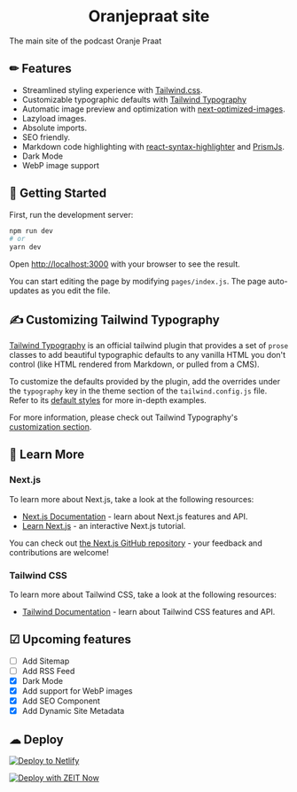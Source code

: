 <h1 align="center">
  Oranjepraat site
</h1>

The main site of the podcast Oranje Praat

## ✏ Features

-   Streamlined styling experience with [Tailwind.css](https://tailwindcss.com/).
-   Customizable typographic defaults with [Tailwind Typography](https://github.com/tailwindlabs/tailwindcss-typography)
-   Automatic image preview and optimization with [next-optimized-images](https://github.com/cyrilwanner/next-optimized-images).
-   Lazyload images.
-   Absolute imports.
-   SEO friendly.
-   Markdown code highlighting with [react-syntax-highlighter](https://www.npmjs.com/package/react-syntax-highlighter) and [PrismJs](https://prismjs.com/).
-   Dark Mode
-   WebP image support

## 🚀 Getting Started

First, run the development server:

```bash
npm run dev
# or
yarn dev
```

Open [http://localhost:3000](http://localhost:3000) with your browser to see the result.

You can start editing the page by modifying `pages/index.js`. The page auto-updates as you edit the file.

## ✍ Customizing Tailwind Typography

[Tailwind Typography](https://github.com/tailwindlabs/tailwindcss-typography) is an official tailwind plugin that provides a set of `prose` classes to add beautiful typographic defaults to any vanilla HTML you don't control (like HTML rendered from Markdown, or pulled from a CMS).

To customize the defaults provided by the plugin, add the overrides under the `typography` key in the theme section of the `tailwind.config.js` file. Refer to its [default styles](https://github.com/tailwindlabs/tailwindcss-typography/blob/master/src/styles.js) for more in-depth examples.

For more information, please check out Tailwind Typography's [customization section](https://github.com/tailwindlabs/tailwindcss-typography#customization).

## 📖 Learn More

### Next.js

To learn more about Next.js, take a look at the following resources:

-   [Next.js Documentation](https://nextjs.org/docs) - learn about Next.js features and API.
-   [Learn Next.js](https://nextjs.org/learn) - an interactive Next.js tutorial.

You can check out [the Next.js GitHub repository](https://github.com/zeit/next.js/) - your feedback and contributions are welcome!

### Tailwind CSS

To learn more about Tailwind CSS, take a look at the following resources:

-   [Tailwind Documentation](https://tailwindcss.com/) - learn about Tailwind CSS features and API.

## ☑ Upcoming features

-   [ ] Add Sitemap
-   [ ] Add RSS Feed
-   [x] Dark Mode
-   [x] Add support for WebP images
-   [x] Add SEO Component
-   [x] Add Dynamic Site Metadata

## ☁ Deploy

[![Deploy to Netlify](https://www.netlify.com/img/deploy/button.svg)](https://app.netlify.com/start/deploy?repository=https://github.com/Jfelix61/nextjs-starter-blog)

[![Deploy with ZEIT Now](https://zeit.co/button)](https://zeit.co/import/project?template=https://github.com/Jfelix61/nextjs-starter-blog)
